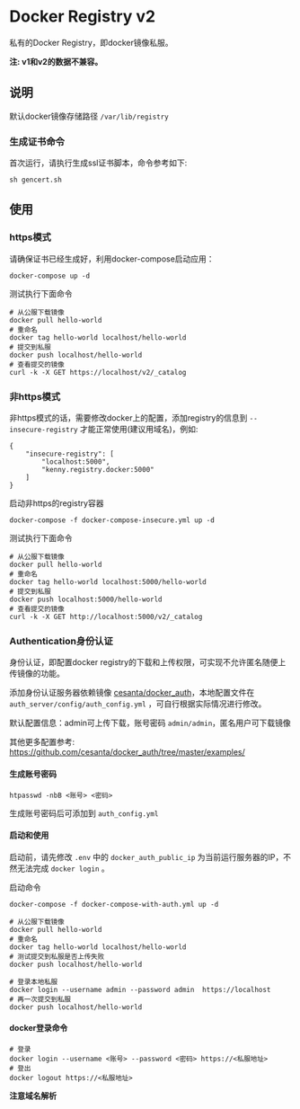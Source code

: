 # Docker Registry v2

私有的Docker Registry，即docker镜像私服。

**注: v1和v2的数据不兼容。**

## 说明

默认docker镜像存储路径 `/var/lib/registry`

### 生成证书命令

首次运行，请执行生成ssl证书脚本，命令参考如下:

```
sh gencert.sh
```

## 使用

### https模式

请确保证书已经生成好，利用docker-compose启动应用：

```
docker-compose up -d
```

测试执行下面命令

```
# 从公服下载镜像
docker pull hello-world
# 重命名
docker tag hello-world localhost/hello-world
# 提交到私服
docker push localhost/hello-world
# 查看提交的镜像
curl -k -X GET https://localhost/v2/_catalog
```

### 非https模式

非https模式的话，需要修改docker上的配置，添加registry的信息到 `--insecure-registry` 才能正常使用(建议用域名)，例如:

```
{
	"insecure-registry": [
		"localhost:5000",
		"kenny.registry.docker:5000"
	]
}
```

启动非https的registry容器

```
docker-compose -f docker-compose-insecure.yml up -d
```

测试执行下面命令

```
# 从公服下载镜像
docker pull hello-world
# 重命名
docker tag hello-world localhost:5000/hello-world
# 提交到私服
docker push localhost:5000/hello-world
# 查看提交的镜像
curl -k -X GET http://localhost:5000/v2/_catalog
```

### Authentication身份认证

身份认证，即配置docker registry的下载和上传权限，可实现不允许匿名随便上传镜像的功能。

添加身份认证服务器依赖镜像 [cesanta/docker_auth](https://hub.docker.com/r/cesanta/docker_auth)，本地配置文件在 `auth_server/config/auth_config.yml` ，可自行根据实际情况进行修改。

默认配置信息：admin可上传下载，账号密码 `admin/admin`，匿名用户可下载镜像

其他更多配置参考: https://github.com/cesanta/docker_auth/tree/master/examples/

#### 生成账号密码

```
htpasswd -nbB <账号> <密码>
```

生成账号密码后可添加到 `auth_config.yml`

#### 启动和使用

启动前，请先修改 `.env` 中的 `docker_auth_public_ip` 为当前运行服务器的IP，不然无法完成 `docker login` 。

启动命令

```
docker-compose -f docker-compose-with-auth.yml up -d
```

```
# 从公服下载镜像
docker pull hello-world
# 重命名
docker tag hello-world localhost/hello-world
# 测试提交到私服是否上传失败
docker push localhost/hello-world

# 登录本地私服
docker login --username admin --password admin  https://localhost
# 再一次提交到私服
docker push localhost/hello-world
```

#### docker登录命令

```
# 登录
docker login --username <账号> --password <密码> https://<私服地址>
# 登出
docker logout https://<私服地址>
```

**注意域名解析**


